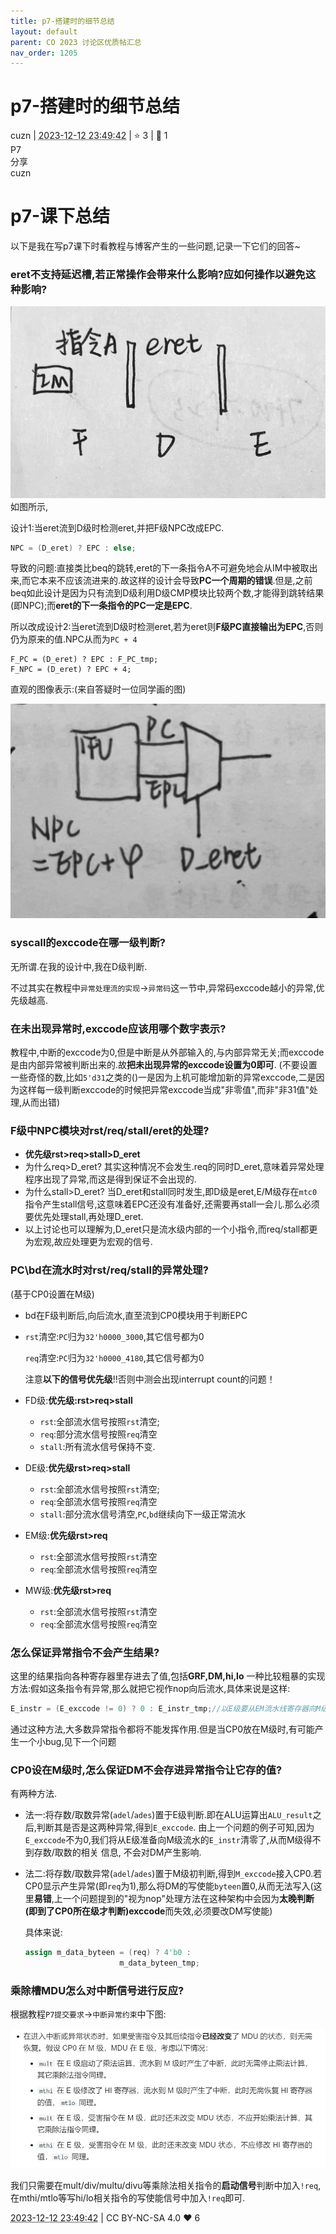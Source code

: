 ```yaml
---
title: p7-搭建时的细节总结
layout: default
parent: CO 2023 讨论区优质帖汇总
nav_order: 1205
---
```

# p7-搭建时的细节总结
<div class="post-info">
<span>cuzn</span>
|
<abbr title="2023-12-12T23:49:42.086277+08:00"><time datetime="2023-12-12T23:49:42.086277+08:00">2023-12-12 23:49:42</time></abbr>
|
<span>⭐️ 3</span>
|
<span>💬️ 1</span>
<br>
<div><div class="post-tag">P7</div><div class="post-tag">分享</div></div>
</div>

<div id="reply-4843" class="reply reply-l0">
<div class="reply-header">
<span>cuzn</span>
</div>
<div class="reply-text">

# p7-课下总结

以下是我在写p7课下时看教程与博客产生的一些问题,记录一下它们的回答~

### **eret不支持延迟槽,若正常操作会带来什么影响?应如何操作以避免这种影响?**

![img1.png](../assets/2023/1205/img1.png)
如图所示,

设计1:当eret流到D级时检测eret,并把F级NPC改成EPC.

````verilog
NPC = (D_eret) ? EPC : else;
````

导致的问题:直接类比beq的跳转,eret的下一条指令A不可避免地会从IM中被取出来,而它本来不应该流进来的.故这样的设计会导致**PC一个周期的错误**.但是,之前beq如此设计是因为只有流到D级利用D级CMP模块比较两个数,才能得到跳转结果(即NPC);而**eret的下一条指令的PC一定是EPC**.

所以改成设计2:当eret流到D级时检测eret,若为eret则**F级PC直接输出为EPC**,否则仍为原来的值.NPC从而为`PC + 4`

````
F_PC = (D_eret) ? EPC : F_PC_tmp;
F_NPC = (D_eret) ? EPC + 4;
````

直观的图像表示:(来自答疑时一位同学画的图)

![img2.png](../assets/2023/1205/img2.png)

### syscall的exccode在哪一级判断?

无所谓.在我的设计中,我在D级判断.

不过其实在教程中`异常处理流的实现`->`异常码`这一节中,异常码exccode越小的异常,优先级越高.

### 在未出现异常时,exccode应该用哪个数字表示?

教程中,中断的exccode为0,但是中断是从外部输入的,与内部异常无关;而exccode是由内部异常被判断出来的.故**把未出现异常的exccode设置为0即可**.
(不要设置一些奇怪的数,比如`5'd31`之类的()一是因为上机可能增加新的异常exccode,二是因为这样每一级判断exccode的时候把异常exccode当成"非零值",而非"非31值"处理,从而出错)

### F级中NPC模块对rst/req/stall/eret的处理?

- **优先级rst>req>stall>D_eret**
- 为什么req>D_eret? 其实这种情况不会发生.req的同时D_eret,意味着异常处理程序出现了异常,而这是得到保证不会出现的.
- 为什么stall>D_eret? 当D_eret和stall同时发生,即D级是eret,E/M级存在`mtc0`指令产生stall信号,这意味着EPC还没有准备好,还需要再stall一会儿.那么必须要优先处理stall,再处理D_eret.
- 以上讨论也可以理解为,D_eret只是流水级内部的一个小指令,而req/stall都更为宏观,故应处理更为宏观的信号.

### PC\bd在流水时对rst/req/stall的异常处理?

(基于CP0设置在M级)

- bd在F级判断后,向后流水,直至流到CP0模块用于判断EPC

- `rst`清空:`PC`归为`32'h0000_3000`,其它信号都为0

  `req`清空:`PC`归为`32'h0000_4180`,其它信号都为0

  注意**以下的信号优先级**!!否则中测会出现interrupt count的问题！

- FD级:**优先级:rst>req>stall**

  - `rst`:全部流水信号按照`rst`清空;
  - `req`:部分流水信号按照`req`清空
  - `stall`:所有流水信号保持不变.

- DE级:**优先级rst>req>stall**

  - `rst`:全部流水信号按照`rst`清空;
  - `req`:全部流水信号按照`req`清空
  - `stall`:部分流水信号清空,`PC`,`bd`继续向下一级正常流水

- EM级:**优先级rst>req**

  - `rst`:全部流水信号按照`rst`清空
  - `req`:全部流水信号按照`req`清空

- MW级:**优先级rst>req**

  - `rst`:全部流水信号按照`rst`清空
  - `req`:全部流水信号按照`req`清空

### 怎么保证异常指令不会产生结果?

这里的结果指向各种寄存器里存进去了值,包括**GRF,DM,hi,lo**
一种比较粗暴的实现方法:假如这条指令有异常,那么就把它视作nop向后流水,具体来说是这样:

````verilog
E_instr = (E_exccode != 0) ? 0 : E_instr_tmp;//以E级要从EM流水线寄存器向M级流水的E_instr为例子
````

通过这种方法,大多数异常指令都将不能发挥作用.但是当CP0放在M级时,有可能产生一个小bug,见下一个问题

### CP0设在M级时,怎么保证DM不会存进异常指令让它存的值?

有两种方法.

- 法一:将存数/取数异常(`adel`/`ades`)置于E级判断.即在ALU运算出`ALU_result`之后,判断其是否是这两种异常,得到`E_exccode`.
  	由上一个问题的例子可知,因为`E_exccode`不为0,我们将从E级准备向M级流水的`E_instr`清零了,从而M级得不到存数/取数的相关	信息,	不会对DM产生影响.

- 法二:将存数/取数异常(`adel`/`ades`)置于M级初判断,得到`M_exccode`接入CP0.若CP0显示产生异常(即`req`为1),那么将DM的写使能`byteen`置0,从而无法写入(这里**易错**,上一个问题提到的"视为nop"处理方法在这种架构中会因为**太晚判断(即到了CP0所在级才判断)exccode**而失效,必须要改DM写使能)

  具体来说:

  ````verilog
  assign m_data_byteen = (req) ? 4'b0 :
  					   m_data_byteen_tmp;
  ````

### 乘除槽MDU怎么对中断信号进行反应?

根据教程`P7提交要求`->`中断异常约束`中下图:

![img3.png](../assets/2023/1205/img3.png)

我们只需要在mult/div/multu/divu等乘除法相关指令的**启动信号**判断中加入`!req`,在mthi/mtlo等写hi/lo相关指令的写使能信号中加入`!req`即可.

</div>
<div class="reply-footer">
<abbr title="2023-12-12T23:49:42.091697+08:00"><time datetime="2023-12-12T23:49:42.091697+08:00">2023-12-12 23:49:42</time></abbr>
|
<span>CC BY-NC-SA 4.0</span>
<span class="reply-vote">❤️ 6</span>
</div>
</div>